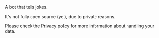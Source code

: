 A bot that tells jokes.

It's not fully open source (yet), due to private reasons.

Please check the [Privacy policy](privacy.md) for more information about handling your data.
